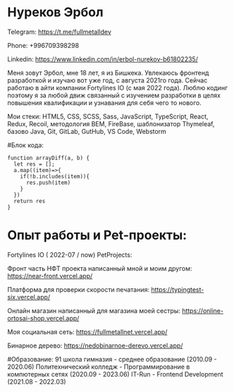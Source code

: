 # Нуреков Эрбол


Telegram: https://t.me/fullmetalldev


Phone: +996709398298


Linkedin: https://www.linkedin.com/in/erbol-nurekov-b61802235/

Меня зовут Эрбол, мне 18 лет, я из Бишкека. Увлекаюсь фронтенд разработкой и изучаю вот уже год, с августа 2021го года. 
Сейчас работаю в айти компании Fortylines IO (с мая 2022 года). Люблю кодинг поэтому я за любой движ связанный с изучением разработки в целях 
повышения квалификации и узнавания для себя чего то нового.

Мои стеки: HTML5, CSS, SCSS, Sass, JavaScript, TypeScript, React, Redux, Recoil, методология BEM, 
FireBase, шаблонизатор Thymeleaf, базово Java, Git, GitLab, GutHub, VS Code, Webstorm

#Блок кода:
```
function arrayDiff(a, b) {
  let res = [];
  a.map((item)=>{
    if(!b.includes(item)){
      res.push(item)
    }
  })
  return res
}
```

# Опыт работы и Pet-проекты:
Fortylines IO ( 2022-07 / now)
PetProjects:

Фронт часть НФТ проекта написанный мной и моим другом:
https://near-front.vercel.app/ 

Платформа для проверки скорости печатания:
https://typingtest-six.vercel.app/ 

Онлайн магазин написанный для магазина моей сестры:
https://online-ortosai-shop.vercel.app/ 

Моя социальная сеть:
https://fullmetallnet.vercel.app/

Бинарное дерево:
https://nedobinarnoe-derevo.vercel.app/


#Образование:
91 школа гимназия - среднее образование (2010.09 - 2020.06)
Политехнический колледж - Программирование в компютерных сетях (2020.09 - 2023.06)
IT-Run - Frontend Development (2021.08 - 2022.03)


